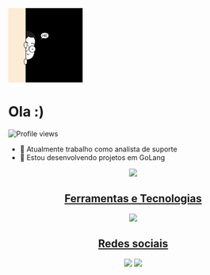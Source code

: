  <img src="giphy.gif" width="150px">

<h1 align="left">Ola :)</h1>
<p align="left"> <img src="https://komarev.com/ghpvc/?username=devguilara&color=yellow" alt="Profile views" /> </p>

- 🔭 Atualmente trabalho como analista de suporte 
- 🌱 Estou desenvolvendo projetos em GoLang
  
<div align= "center">
<a href="https://github.com/devguilara">
<img loading="lazy" height="auto" width="75%" src="https://github-readme-stats.vercel.app/api/top-langs/?username=devguilara&layout=compact&langs_count=4&theme=dracula"/>

 
 ## Ferramentas e Tecnologias
 <img src="https://skillicons.dev/icons?i=postgres,postman,golang,mysql,nestjs,nextjs"/>

## Redes sociais
<div>
  <a href="https://www.linkedin.com/in/guilherme-ribeiro-almeida-lara" target="_blank"><img src="https://img.shields.io/badge/-LinkedIn-%230077B5?style=for-the-badge&logo=linkedin&logoColor=white" target="_blank"></a>  
    <a href="https://bsky.app/profile/devguilara.bsky.social" target="_blank"><img src="https://img.shields.io/badge/-BlueSky-%230077B5?style=for-the-badge&logo=bluesky&logoColor=white" target="_blank"></a>   
</div>


